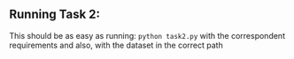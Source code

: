 ## Running Task 2:

This should be as easy as running: `python task2.py` with the correspondent requirements and also, with the dataset in the correct path
